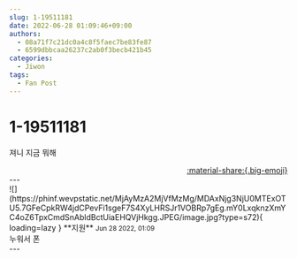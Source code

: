 ```yaml
---
slug: 1-19511181
date: 2022-06-28 01:09:46+09:00
authors:
  - 08a71f7c21dc0a4c8f5faec7be83fe87
  - 6599dbbcaa26237c2ab0f3becb421b45
categories:
  - Jiwon
tags:
  - Fan Post
---
```


# 1-19511181

<div class="post-container" markdown="1">
<div class="content-container md-sidebar__scrollwrap" markdown="1">

져니 지금 뭐해

</div>
</div>

<div style="text-align: right;" markdown="1">
<a href="https://weverse.io/fromis9/fanpost/1-19511181" style="text-align: right;">:material-share:{.big-emoji}</a>
</div>
---

<div class="comments-container md-sidebar__scrollwrap" markdown="1">
<div class="comment" markdown="1">
<div class='id-container' markdown="1">
![](https://phinf.wevpstatic.net/MjAyMzA2MjVfMzMg/MDAxNjg3NjU0MTExOTU5.7GFeCpkRW4jdCPevFi1sgeF7S4XyLHRSJr1VOBRp7gEg.mY0LxqknzXmYC4oZ6TpxCmdSnAbldBctUiaEHQVjHkgg.JPEG/image.jpg?type=s72){ loading=lazy }
**<span class="artist">지원</span>** <small>Jun 28 2022, 01:09</small><br>
</div>
<div class='comment-body' markdown="1">
누워서 폰
</div>
</div>
</div>
---
